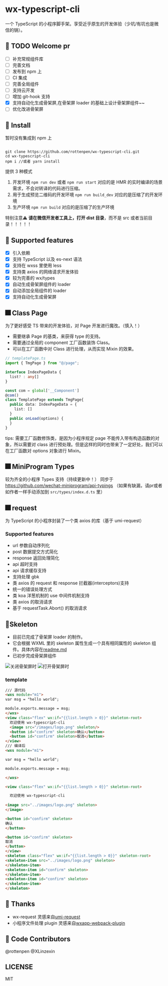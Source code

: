 # wx-typescript-cli

一个 TypeScript 的小程序脚手架。享受近乎原生的开发体验（少坑/有坑也是微信的锅）。

## 📕 TODO Welcome pr

- [ ] 补充常规组件库
- [ ] 完善文档
- [ ] 发布到 npm 上
- [ ] CI 集成
- [ ] 完善全局组件
- [ ] 支持云开发
- [ ] 增加 git-hook 支持
- [x] 支持自动化生成骨架屏,在骨架屏 loader 的基础上设计骨架屏组件~~
- [ ] 优化改进骨架屏

## 📕 Install

暂时没有集成到 npm 上

```shell

git clone https://github.com/rottenpen/wx-typescript-cli.git
cd wx-typescript-cli
npm i //或者 yarn install

```

提供 3 种模式

1. 开发环境 `npm run dev` 或者 `npm run start` 对应的是 HMR 的实时编译的场景需求，不会对转译的代码进行压缩。
2. 用于生成预览二维码的开发环境 `npm run build_dev` 对应的是压缩了的开发环境
3. 生产环境 `npm run build` 对应的是压缩了的生产环境

特别注意⚠️ **请在微信开发者工具上，打开 dist 目录**，而不是 src 或者当前目录！！！！！

## 🚀 Supported features

- [x] 引入依赖
- [x] 支持 TypeScript 以及 es-next 语法
- [x] 支持在 wxss 里使用 less
- [x] 支持类 axios 的网络请求开发体验
- [x] 较为完善的 wx/types
- [x] 自动生成骨架屏组件的 loader
- [x] 自动添加全局组件的 loader
- [x] 支持自动化生成骨架屏

## 🎆 Class Page

为了更好感受 TS 带来的开发体验，对 Page 开发进行魔改。（慎入！）

- 需要继承 Page 的基类，来获得 type 的支持。
- 需要通过全局的 component 工厂函数装饰 Class。
- 可以在工厂函数中对 Class 进行处理，从而实现 Mixin 的效果。

``` TypeScript
// templatePage.ts
import { TmgPage } from "@/page";

interface IndexPageData {
  list? : any[]
}

const com = global['__Component']
@com()
class TemplatePage extends TmgPage{
  public data: IndexPageData = {
    list: []
  }
  public onLoad(options) {
  }
}
```

tips: 
需要工厂函数修饰类，是因为小程序规定 page 不能传入带有构造函数的对象，所以需要对 class 进行预处理。但是这样的同时也带来了一定好处，我们可以在工厂函数对 options 对象进行 Mixin。

## 🎆 MiniProgram Types

较为齐全的小程序 Types 支持（持续更新中！）
同步于 https://github.com/wechat-miniprogram/api-typings （如果有缺漏，请pr或者如作者一样手动添加到 `src/types/index.d.ts` 里）

## 🎆 request

为 TypeScript 的小程序封装了一个类 axios 的库（基于 umi-request）

### Supported features

- url 参数自动序列化
- post 数据提交方式简化
- response 返回处理简化
- api 超时支持
- api 请求缓存支持
- 支持处理 gbk
- 类 axios 的 request 和 response 拦截器(interceptors)支持
- 统一的错误处理方式
- 类 koa 洋葱机制的 use 中间件机制支持
- 类 axios 的取消请求
- 基于 requestTask.Abort() 的取消请求

## 👷Skeleton

- 目前已完成了骨架屏 loader 的制作。
- 它会根据 WXML 里的 skeleton 属性生成一个具有相同属性的 skeleton 组件。具体内容在[readme.md](./webpack-plugin/page-skeleton-loader/readme.md)
- 已初步完成骨架屏组件

![关闭骨架屏时](./src/images/screenshot2.png) 
![打开骨架屏时](./src/images/screenshot.png)

### template

```html
/// 源代码
<wxs module="m1">
var msg = "hello world";

module.exports.message = msg;
</wxs>
<view class="flex" wx:if="{{list.length > 0}}" skeleton-root>
  欢迎使用 wx-typescript-cli
  <image src="/images/logo.png" skeleton/>
  <button id="confirm" skeleton>确认</button>
  <button id="confirm" skeleton>取消</button>
</view>
/// 编译后
<wxs module="m1">

var msg = "hello world";

module.exports.message = msg;

</wxs>

<view class="flex" wx:if="{{list.length > 0}}" skeleton-root>

  欢迎使用 wx-typescript-cli
  
<image src="../images/logo.png" skeleton>
</image>

<button id="confirm" skeleton>
确认
</button>

<button id="confirm" skeleton>
取消
</button>
</view>
<skeleton class="flex" wx:if="{{list.length > 0}}" skeleton-root>
<skeleton-item src="../images/logo.png" skeleton>
</skeleton-item>
<skeleton-item id="confirm" skeleton>
</skeleton-item>
<skeleton-item id="confirm" skeleton>
</skeleton-item>
</skeleton>
```

## 💐 Thanks

- wx-request 灵感来自[umi-request](https://github.com/umijs/umi-request)
- 小程序文件处理 plugin 灵感来自[wxapp-webpack-plugin](https://github.com/Cap32/wxapp-webpack-plugin)

## 👷 Code Contributors

@rottenpen
@XLinzexin

## LICENSE

MIT

